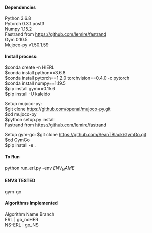 #### Dependencies ####
Python 3.6.8 \
Pytorch 0.3.1.post3 \
Numpy 1.15.2 \
Fastrand from https://github.com/lemire/fastrand \
Gym 0.10.5 \
Mujoco-py v1.50.1.59

#### Install process:  #####
$conda create -n HIERL \
$conda install python==3.6.8 \
$conda install pytorch==1.2.0 torchvision==0.4.0 -c pytorch \
$conda install numpy==1.19.5 \
$pip install gym==0.15.6 \
$pip install -U kaleido
 
Setup mujoco-py: \
$git clone https://github.com/openai/mujoco-py.git \
$cd mujoco-py \
$python setup.py install \
Fastrand from https://github.com/lemire/fastrand 

Setup gym-go:
$git clone https://github.com/SeanTBlack/GymGo.git \
$cd GymGo \
$pip install -e .

#### To Run #### 
python run_erl.py -env $ENV_NAME$ 

#### ENVS TESTED #### 
gym-go

#### Algorithms Implemented #### 
Algorithm Name          Branch \
ERL                 |   go_noHER \
NS-ERL              |   go_NS 
